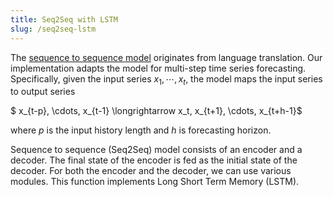 ```yaml
---
title: Seq2Seq with LSTM
slug: /seq2seq-lstm
---
```

The [sequence to sequence model](https://proceedings.neurips.cc/paper/2014/file/a14ac55a4f27472c5d894ec1c3c743d2-Paper.pdf) originates from language translation. Our implementation adapts the model for multi-step time series forecasting.  Specifically, given the input series $x_1,\cdots, x_{t}$, the model maps the input series to output series 

$ x_{t-p}, \cdots, x_{t-1} \longrightarrow x_t, x_{t+1}, \cdots, x_{t+h-1}$

where $p$ is the input history length and $h$ is forecasting horizon.

Sequence to sequence (Seq2Seq) model consists of an encoder and a decoder. The final state of the encoder is fed as the initial state of the decoder. For both the encoder and the decoder, we can use various modules. This function implements  Long Short Term Memory (LSTM).